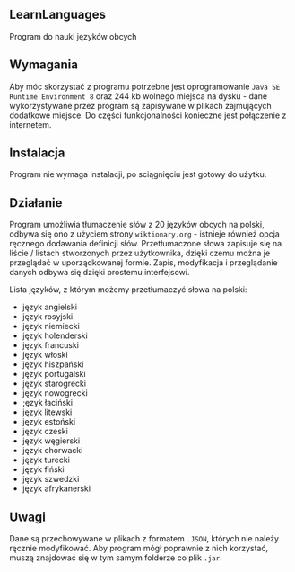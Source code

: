 ## LearnLanguages

Program do nauki języków obcych

## Wymagania

Aby móc skorzystać z programu potrzebne jest oprogramowanie `Java SE Runtime Environment 8` oraz 244 kb wolnego miejsca na dysku - dane wykorzystywane przez program są zapisywane w plikach zajmujących dodatkowe miejsce. Do części funkcjonalności konieczne jest połączenie z internetem.

## Instalacja

Program nie wymaga instalacji, po sciągnięciu jest gotowy do użytku.

## Działanie

Program umożliwia tłumaczenie słów z 20 języków obcych na polski, odbywa się ono z użyciem strony `wiktionary.org` - istnieje również opcja ręcznego dodawania definicji słów. Przetłumaczone słowa zapisuje się na liście / listach stworzonych przez użytkownika, dzięki czemu można je przeglądać w uporządkowanej formie. Zapis, modyfikacja i przeglądanie danych odbywa się dzięki prostemu interfejsowi. 

Lista języków, z którym możemy przetłumaczyć słowa na polski:

- język angielski
- język rosyjski
- język niemiecki
- język holenderski
- język francuski
- język włoski
- język hiszpański
- język portugalski
- język starogrecki
- język nowogrecki
- ;ęzyk łaciński
- język litewski
- język estoński
- język czeski
- język węgierski
- język chorwacki
- język turecki
- język fiński
- język szwedzki
- język afrykanerski

## Uwagi

Dane są przechowywane w plikach z formatem `.JSON`, których nie należy ręcznie modyfikować. Aby program mógł poprawnie z nich korzystać, muszą znajdować się w tym samym folderze co plik `.jar`.

